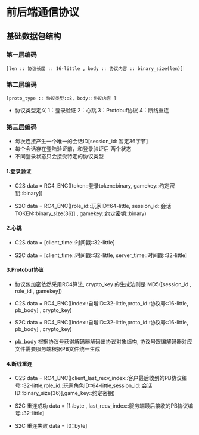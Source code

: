 # 前后端通信协议

## 基础数据包结构

### 第一层编码  

    [len :: 协议长度 :: 16-little , body :: 协议内容 :: binary_size(len)]

### 第二层编码  

    [proto_type :: 协议类型::8, body::协议内容 ]

* 协议类型定义  1：登录验证 2：心跳  3：Protobuf协议 4：断线重连

### 第三层编码

* 每次连接产生一个唯一的会话ID[session_id: 暂定36字节]
* 每个会话存在登陆验证前，和登录验证后 两个状态
* 不同登录状态只会接受特定的协议类型

#### 1.登录验证

* C2S     data = RC4_ENC([token::登录token::binary, gamekey::约定密钥::binary])

* S2C     data = RC4_ENC([role_id::玩家ID::64-little,  session_id::会话TOKEN::binary_size(36)] , gamekey::约定密钥::binary)

#### 2.心跳

* C2S   data = [client_time::时间戳::32-little]

* S2C   data = [client_time::时间戳::32-little, server_time::时间戳::32-little]

#### 3.Protobuf协议

* 协议包加密依然采用RC4算法, crypto_key 的生成法则是    MD5([session_id ,  role_id  ,  gamekey])

* C2S  data =  RC4_ENC([index::自增ID::32-little,proto_id::协议号::16-little, pb_body] , crypto_key)
* S2C  data =  RC4_ENC([index::自增ID::32-little,proto_id::协议号::16-little, pb_body] , crypto_key)

* pb_body 根据协议号获得解码器解码出协议对象结构, 协议号跟编解码器对应文件需要服务端根据PB文件统一生成

#### 4.断线重连

* C2S data = RC4_ENC([client_last_recv_index::客户最后收到的PB协议编号::32-little,role_id::玩家角色ID::64-little,session_id::会话ID::binary_size(36)],game_key::约定密钥)

* S2C 重连成功  data = [1::byte , last_recv_index::服务端最后接收的PB协议编号::32-little]
* S2C 重连失败  data = [0::byte]
